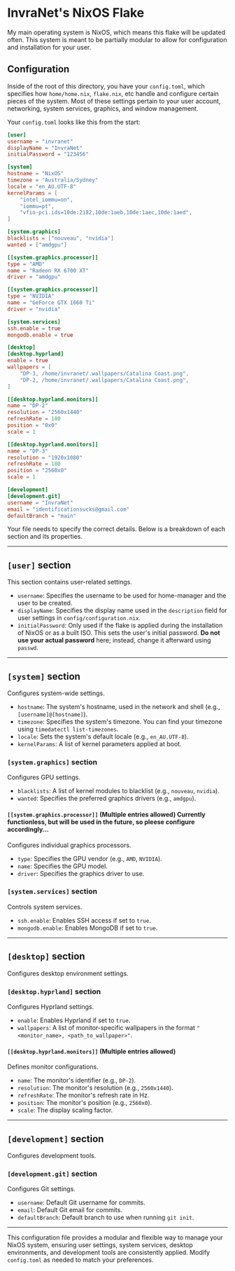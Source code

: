 # InvraNet's NixOS Flake

My main operating system is NixOS, which means this flake will be updated often.
This system is meant to be partially modular to allow for configuration and installation for your user.

## Configuration
Inside of the root of this directory, you have your `config.toml`, which specifies how
`home/home.nix`, `flake.nix`, etc handle and configure certain pieces of the system.
Most of these settings pertain to your user account, networking, system services,
graphics, and window management.

Your `config.toml` looks like this from the start:

```toml
[user]
username = "invranet"
displayName = "InvraNet"
initialPassword = "123456"

[system]
hostname = "NixOS"
timezone = "Australia/Sydney"
locale = "en_AU.UTF-8"
kernelParams = [
    "intel_iommu=on",
    "iommu=pt",
    "vfio-pci.ids=10de:2182,10de:1aeb,10de:1aec,10de:1aed",
]

[system.graphics]
blacklists = ["nouveau", "nvidia"]
wanted = ["amdgpu"]

[[system.graphics.processor]]
type = "AMD"
name = "Radeon RX 6700 XT"
driver = "amdgpu"

[[system.graphics.processor]]
type = "NVIDIA"
name = "GeForce GTX 1660 Ti"
driver = "nvidia"

[system.services]
ssh.enable = true
mongodb.enable = true

[desktop]
[desktop.hyprland]
enable = true
wallpapers = [
    "DP-3, /home/invranet/.wallpapers/Catalina Coast.png",
    "DP-2, /home/invranet/.wallpapers/Catalina Coast.png",
]

[[desktop.hyprland.monitors]]
name = "DP-2"
resolution = "2560x1440"
refreshRate = 180
position = "0x0"
scale = 1

[[desktop.hyprland.monitors]]
name = "DP-3"
resolution = "1920x1080"
refreshRate = 180
position = "2560x0"
scale = 1

[development]
[development.git]
username = "InvraNet"
email = "identificationsucks@gmail.com"
defaultBranch = "main"
```

Your file needs to specify the correct details. Below is a breakdown of each section and its properties.

---

## `[user]` section
This section contains user-related settings.

- `username`: Specifies the username to be used for home-manager and the user to be created.
- `displayName`: Specifies the display name used in the `description` field for user settings in `config/configuration.nix`.
- `initialPassword`: Only used if the flake is applied during the installation of NixOS or as a built ISO. This sets the user's initial password. **Do not use your actual password** here; instead, change it afterward using `passwd`.

---

## `[system]` section
Configures system-wide settings.

- `hostname`: The system's hostname, used in the network and shell (e.g., `[username]@[hostname]`).
- `timezone`: Specifies the system's timezone. You can find your timezone using `timedatectl list-timezones`.
- `locale`: Sets the system's default locale (e.g., `en_AU.UTF-8`).
- `kernelParams`: A list of kernel parameters applied at boot.

### `[system.graphics]` section
Configures GPU settings.

- `blacklists`: A list of kernel modules to blacklist (e.g., `nouveau`, `nvidia`).
- `wanted`: Specifies the preferred graphics drivers (e.g., `amdgpu`).

#### `[[system.graphics.processor]]` (Multiple entries allowed) **Currently functionless, but will be used in the future, so pleese configure accordingly...**
Configures individual graphics processors.

- `type`: Specifies the GPU vendor (e.g., `AMD`, `NVIDIA`).
- `name`: Specifies the GPU model.
- `driver`: Specifies the graphics driver to use.

### `[system.services]` section
Controls system services.

- `ssh.enable`: Enables SSH access if set to `true`.
- `mongodb.enable`: Enables MongoDB if set to `true`.

---

## `[desktop]` section
Configures desktop environment settings.

### `[desktop.hyprland]` section
Configures Hyprland settings.

- `enable`: Enables Hyprland if set to `true`.
- `wallpapers`: A list of monitor-specific wallpapers in the format `"<monitor_name>, <path_to_wallpaper>"`.

#### `[[desktop.hyprland.monitors]]` (Multiple entries allowed)
Defines monitor configurations.

- `name`: The monitor's identifier (e.g., `DP-2`).
- `resolution`: The monitor's resolution (e.g., `2560x1440`).
- `refreshRate`: The monitor's refresh rate in Hz.
- `position`: The monitor's position (e.g., `2560x0`).
- `scale`: The display scaling factor.

---

## `[development]` section
Configures development tools.

### `[development.git]` section
Configures Git settings.

- `username`: Default Git username for commits.
- `email`: Default Git email for commits.
- `defaultBranch`: Default branch to use when running `git init`.

---

This configuration file provides a modular and flexible way to manage your NixOS system, ensuring user settings, system services, desktop environments, and development tools are consistently applied. Modify `config.toml` as needed to match your preferences.

